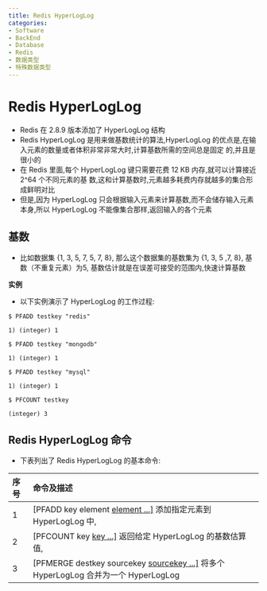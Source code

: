```yaml
---
title: Redis HyperLogLog
categories:
- Software
- BackEnd
- Database
- Redis
- 数据类型
- 特殊数据类型
---
```

# Redis HyperLogLog

- Redis 在 2.8.9 版本添加了 HyperLogLog 结构
- Redis HyperLogLog 是用来做基数统计的算法,HyperLogLog 的优点是,在输入元素的数量或者体积非常非常大时,计算基数所需的空间总是固定 的,并且是很小的
- 在 Redis 里面,每个 HyperLogLog 键只需要花费 12 KB 内存,就可以计算接近 2^64 个不同元素的基 数,这和计算基数时,元素越多耗费内存就越多的集合形成鲜明对比
- 但是,因为 HyperLogLog 只会根据输入元素来计算基数,而不会储存输入元素本身,所以 HyperLogLog 不能像集合那样,返回输入的各个元素

## 基数

- 比如数据集 {1, 3, 5, 7, 5, 7, 8}, 那么这个数据集的基数集为 {1, 3, 5 ,7, 8}, 基数（不重复元素）为5, 基数估计就是在误差可接受的范围内,快速计算基数

**实例**

- 以下实例演示了 HyperLogLog 的工作过程:

```
$ PFADD testkey "redis"

1) (integer) 1

$ PFADD testkey "mongodb"

1) (integer) 1

$ PFADD testkey "mysql"

1) (integer) 1

$ PFCOUNT testkey

(integer) 3
```

## Redis HyperLogLog 命令

- 下表列出了 Redis HyperLogLog 的基本命令:

| 序号 | 命令及描述                                                   |
| :--- | :----------------------------------------------------------- |
| 1    | [PFADD key element [element ...\]](https://www.runoob.com/redis/hyperloglog-pfadd.html)  添加指定元素到 HyperLogLog 中, |
| 2    | [PFCOUNT key [key ...\]](https://www.runoob.com/redis/hyperloglog-pfcount.html)  返回给定 HyperLogLog 的基数估算值, |
| 3    | [PFMERGE destkey sourcekey [sourcekey ...\]](https://www.runoob.com/redis/hyperloglog-pfmerge.html)  将多个 HyperLogLog 合并为一个 HyperLogLog |